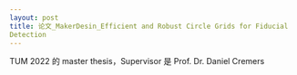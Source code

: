 ```yaml
---
layout: post
title: 论文_MakerDesin_Efficient and Robust Circle Grids for Fiducial
Detection
---
```


TUM 2022 的 master thesis，Supervisor 是 Prof. Dr. Daniel Cremers



